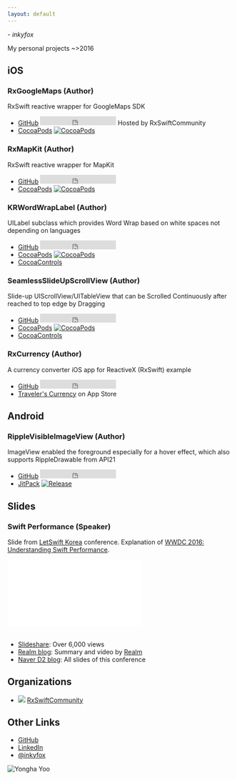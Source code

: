 ```yaml
---
layout: default
---
```


*- inkyfox*

My personal projects ~>2016

## iOS 

### RxGoogleMaps (Author)
RxSwift reactive wrapper for GoogleMaps SDK

* [GitHub](https://github.com/RxSwiftCommunity/RxGoogleMaps)
  <iframe src="https://ghbtns.com/github-btn.html?user=RxSwiftCommunity&amp;repo=RxGoogleMaps&amp;type=watch&amp;count=true"
  allowtransparency="true" frameborder="0" scrolling="0" width="170px" height="20px" valigh="center"></iframe>
  Hosted by RxSwiftCommunity
* [CocoaPods](https://cocoapods.org/pods/RxGoogleMaps) [![CocoaPods](https://img.shields.io/cocoapods/dt/RxGoogleMaps.svg)](https://cocoapods.org/pods/RxGoogleMaps)

### RxMapKit (Author)
RxSwift reactive wrapper for MapKit

* [GitHub](https://github.com/inkyfox/RxMapKit)
  <iframe src="https://ghbtns.com/github-btn.html?user=inkyfox&amp;repo=RxMapKit&amp;type=watch&amp;count=true"
  allowtransparency="true" frameborder="0" scrolling="0" width="170px" height="20px" valigh="center"></iframe>
* [CocoaPods](https://cocoapods.org/pods/RxMapKit) [![CocoaPods](https://img.shields.io/cocoapods/dt/RxMapKit.svg)](https://cocoapods.org/pods/RxMapKit)

### KRWordWrapLabel (Author)
UILabel subclass which provides Word Wrap based on white spaces not depending on languages

* [GitHub](https://github.com/inkyfox/KRWordWrapLabel)
  <iframe src="https://ghbtns.com/github-btn.html?user=inkyfox&amp;repo=KRWordWrapLabel&amp;type=watch&amp;count=true"
  allowtransparency="true" frameborder="0" scrolling="0" width="170px" height="20px" valigh="center"></iframe>
* [CocoaPods](https://cocoapods.org/pods/KRWordWrapLabel) [![CocoaPods](https://img.shields.io/cocoapods/dt/KRWordWrapLabel.svg)](https://cocoapods.org/pods/KRWordWrapLabel)
* [CocoaControls](https://www.cocoacontrols.com/controls/krwordwraplabel)

### SeamlessSlideUpScrollView (Author)
Slide-up UIScrollView/UITableView that can be Scrolled Continuously after reached to top edge by Dragging

* [GitHub](https://github.com/inkyfox/SeamlessSlideUpScrollView)
  <iframe src="https://ghbtns.com/github-btn.html?user=inkyfox&amp;repo=SeamlessSlideUpScrollView&amp;type=watch&amp;count=true"
  allowtransparency="true" frameborder="0" scrolling="0" width="170px" height="20px" valigh="center"></iframe>
* [CocoaPods](https://cocoapods.org/pods/SeamlessSlideUpScrollView) [![CocoaPods](https://img.shields.io/cocoapods/dt/SeamlessSlideUpScrollView.svg)](https://cocoapods.org/pods/SeamlessSlideUpScrollView)
* [CocoaControls](https://www.cocoacontrols.com/controls/seamlessslideupscrollview)

### RxCurrency (Author)
A currency converter iOS app for ReactiveX (RxSwift) example

* [GitHub](https://github.com/inkyfox/RxCurrency_iOS)
  <iframe src="https://ghbtns.com/github-btn.html?user=inkyfox&amp;repo=RxCurrency_iOS&amp;type=watch&amp;count=true"
  allowtransparency="true" frameborder="0" scrolling="0" width="170px" height="20px" valigh="center"></iframe>
* [Traveler's Currency](https://itunes.apple.com/app/travelers-currency/id1159387659?mt=8) on App Store

## Android

### RippleVisibleImageView (Author)
ImageView enabled the foreground especially for a hover effect, which also supports RippleDrawable from API21

* [GitHub](https://github.com/inkyfox/RippleVisibleImageView)
  <iframe src="https://ghbtns.com/github-btn.html?user=inkyfox&amp;repo=RippleVisibleImageView&amp;type=watch&amp;count=true"
  allowtransparency="true" frameborder="0" scrolling="0" width="170px" height="20px" valigh="center"></iframe>
* [JitPack](https://jitpack.io/#inkyfox/RippleVisibleImageView) [![Release](https://jitpack.io/v/inkyfox/RippleVisibleImageView.svg)](https://jitpack.io/#inkyfox/RippleVisibleImageView)

## Slides

### Swift Performance (Speaker)
Slide from [LetSwift Korea](http://www.letswift.kr/2016/) conference. Explanation of [WWDC 2016: Understanding Swift Performance](https://developer.apple.com/videos/play/wwdc2016/416/).

   <div class="slide_box"><iframe class="slide_content" src="//www.slideshare.net/slideshow/embed_code/key/ElCvHgMdWOdZ1N" frameborder="0" marginwidth="0" marginheight="0" scrolling="no" style="border:0px;" allowfullscreen> </iframe> </div><br>

* [Slideshare](http://www.slideshare.net/YongHaYoo/ss-63881606): Over 6,000 views
* [Realm blog](https://realm.io/kr/news/letswift-swift-performance/): Summary and video by [Realm](https://realm.io/)
* [Naver D2 blog](http://d2.naver.com/news/8290319): All slides of this conference

## Organizations

* [<img src="https://avatars3.githubusercontent.com/u/15903991?v=3&s=25">](https://github.com/RxSwiftCommunity) [RxSwiftCommunity](https://github.com/RxSwiftCommunity)

## Other Links

* [GitHub](https://github.com/inkyfox)
* [LinkedIn](https://kr.linkedin.com/in/yoyoo)
* [@inkyfox](https://twitter.com/inkyfox)

![Yongha Yoo](https://www.gravatar.com/avatar/0854d69696c5bde9acc145b0271e58dd.jpg?s=200)

